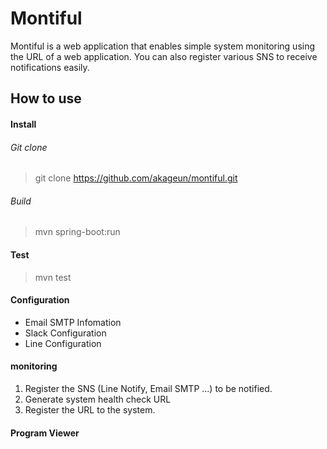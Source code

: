 # Montiful

Montiful is a web application that enables simple system monitoring using the URL of a web application. You can also register various SNS to receive notifications easily.

## How to use
#### Install
###### Git clone
> git clone https://github.com/akageun/montiful.git

###### Build
> mvn spring-boot:run


#### Test
> mvn test

#### Configuration
- Email SMTP Infomation
- Slack Configuration
- Line Configuration

#### monitoring
1. Register the SNS (Line Notify, Email SMTP ...) to be notified.
1. Generate system health check URL
1. Register the URL to the system.

#### Program Viewer
